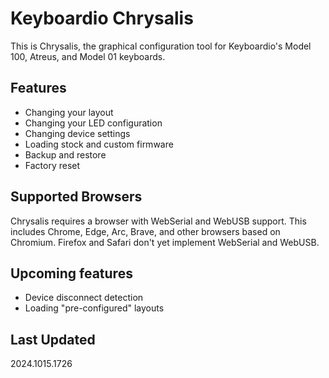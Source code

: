 # Keyboardio Chrysalis

This is Chrysalis, the graphical configuration tool for Keyboardio's Model 100, Atreus, and Model 01 keyboards.

## Features

- Changing your layout
- Changing your LED configuration
- Changing device settings
- Loading stock and custom firmware
- Backup and restore
- Factory reset

## Supported Browsers

Chrysalis requires a browser with WebSerial and WebUSB support. This includes Chrome, Edge, Arc, Brave, and other browsers based on Chromium.
Firefox and Safari don't yet implement WebSerial and WebUSB.

## Upcoming features

- Device disconnect detection
- Loading "pre-configured" layouts

## Last Updated
2024.1015.1726
